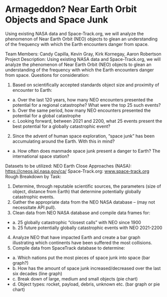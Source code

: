 # Armageddon? Near Earth Orbit Objects and Space Junk
Using existing NASA data and Space-Track.org, we will analyze the phenomenon of Near Earth Orbit (NEO) objects to glean an understanding of the frequency with which the Earth encounters danger from space.

Team Members: Candy Capilla, Kevin Gray, Kirk Kornegay, Aaron Robertson
Project Description: Using existing NASA data and Space-Track.org, we will analyze the
phenomenon of Near Earth Orbit (NEO) objects to glean an understanding of the frequency
with which the Earth encounters danger from space.
Questions for consideration:
1. Based on scientifically accepted standards object size and proximity of encounter to
Earth:
  * a. Over the last 120 years, how many NEO encounters presented the potential for a 
  regional catastrophe? What were the top 25 such events?
  * b. Over the same period, how many NEO encounters presented the potential for a 
  global catastrophe
  * c. Looking forward, between 2021 and 2200, what 25 events present the best 
  potential for a globally catastrophic event?

2. Since the advent of human space exploration, “space junk” has been accumulating
around the Earth. With this in mind?
  * a. How often does manmade space junk present a danger to Earth? The
  international space station?

Datasets to be utilized:
NEO Earth Close Approaches (NASA): https://cneos.jpl.nasa.gov/ca/
Space-Track.org: www.space-track.org
Rough Breakdown by Task:
1. Determine, through reputable scientific sources, the parameters (size of object, distance
from Earth) that determine potentially globally catastrophic events.
2. Gather the appropriate data from the NEO NASA database – (may not necessitate API
pull).
3. Clean data from NEO NASA database and compile data frames for:
  * a. 25 globally catastrophic “closest calls” with NEO since 1900
  * b. 25 future potentially globally catastrophic events with NEO 2021-2200
4. Analyze NEO that have impacted Earth and create a bar graph illustrating which
continents have been suffered the most collisions.
5. Compile data from SpaceTrack database to determine:
  * a. Which nations put the most pieces of space junk into space (bar graph?)
  * b. How has the amount of space junk increased/decreased over the last six decades (line graph)
  * c. Break down of large, medium and small objects (pie chart)
  * d. Object types: rocket, payload, debris, unknown etc. (bar graph or pie chart)
